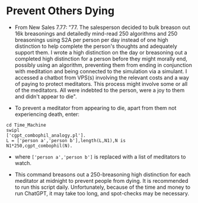 # Prevent Others Dying

* From New Sales 7.77: "77. The salesperson decided to bulk breason out 16k breasonings and detailedly mind-read 250 algorithms and 250 breasonings using S2A per person per day instead of one high distinction to help complete the person's thoughts and adequately support them. I wrote a high distinction on the day or breasoning out a completed high distinction for a person before they might morally end, possibly using an algorithm, preventing them from ending in conjunction with meditation and being connected to the simulation via a simulant. I accessed a chatbot from VPS(s) involving the relevant costs and a way of paying to protect meditators. This process might involve some or all of the meditators. All were indebted to the person, were a joy to them and didn't appear to die".

* To prevent a meditator from appearing to die, apart from them not experiencing death, enter:

```
cd Time_Machine
swipl
['cgpt_combophil_analogy.pl'].
L = ['person a','person b'],length(L,N1),N is N1*250,cgpt_combophil(N).                                               
```

* where `['person a','person b']` is replaced with a list of meditators to watch.

* This command breasons out a 250-breasoning high distinction for each meditator at midnight to prevent people from dying. It is recommended to run this script daily. Unfortunately, because of the time and money to run ChatGPT, it may take too long, and spot-checks may be necessary.
